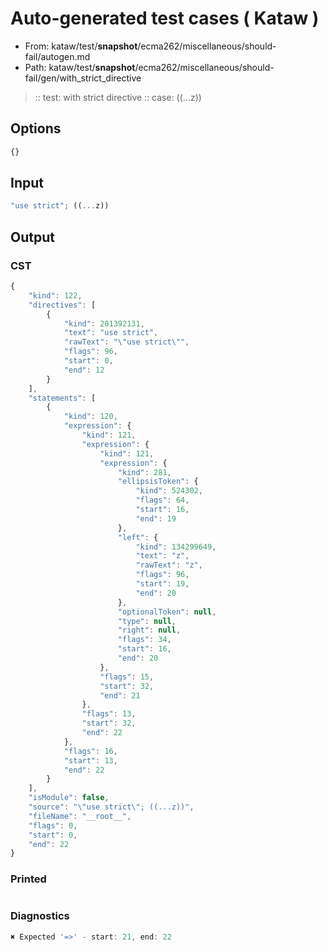 # Auto-generated test cases ( Kataw )
- From: kataw/test/__snapshot__/ecma262/miscellaneous/should-fail/autogen.md
- Path: kataw/test/__snapshot__/ecma262/miscellaneous/should-fail/gen/with_strict_directive
> :: test: with strict directive
> :: case: ((...z))
## Options

`````js
{}
`````
## Input

`````js
"use strict"; ((...z))
`````
## Output

### CST

```javascript
{
    "kind": 122,
    "directives": [
        {
            "kind": 201392131,
            "text": "use strict",
            "rawText": "\"use strict\"",
            "flags": 96,
            "start": 0,
            "end": 12
        }
    ],
    "statements": [
        {
            "kind": 120,
            "expression": {
                "kind": 121,
                "expression": {
                    "kind": 121,
                    "expression": {
                        "kind": 281,
                        "ellipsisToken": {
                            "kind": 524302,
                            "flags": 64,
                            "start": 16,
                            "end": 19
                        },
                        "left": {
                            "kind": 134299649,
                            "text": "z",
                            "rawText": "z",
                            "flags": 96,
                            "start": 19,
                            "end": 20
                        },
                        "optionalToken": null,
                        "type": null,
                        "right": null,
                        "flags": 34,
                        "start": 16,
                        "end": 20
                    },
                    "flags": 15,
                    "start": 32,
                    "end": 21
                },
                "flags": 13,
                "start": 32,
                "end": 22
            },
            "flags": 16,
            "start": 13,
            "end": 22
        }
    ],
    "isModule": false,
    "source": "\"use strict\"; ((...z))",
    "fileName": "__root__",
    "flags": 0,
    "start": 0,
    "end": 22
}
```

### Printed

```javascript

```

### Diagnostics

```javascript
✖ Expected '=>' - start: 21, end: 22

```

